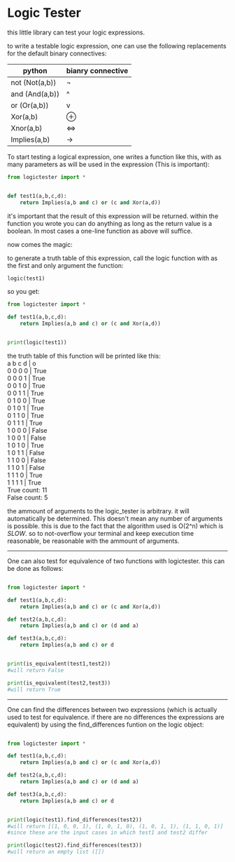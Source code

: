 
# Logic Tester

this little library can test your logic expressions.

to write a testable logic expression, one can use the following replacements for the default binary connectives:

| python | bianry connective | 
| --- | --- |
| not	(Not(a,b))	| 		¬				|
| and	(And(a,b))	| 		^				|
| or 	(Or(a,b))	| 		v 				|
| Xor(a,b)			| 		⊕ 				|
| Xnor(a,b)			| 		⇔				|
| Implies(a,b)		| 		->				|

To start testing a logical expression, one writes a function like this, with as many parameters as will be used in the expression (This is important):

```python
from logictester import *


def test1(a,b,c,d):
	return Implies(a,b and c) or (c and Xor(a,d))

```

it's important that the result of this expression will be returned. within the function you wrote you can do anything as long as the return value is a boolean. In most cases a one-line function as above will suffice.

now comes the magic:

to generate a truth table of this expression, call the logic function with as the first and only argument the function:
```python
logic(test1)
```

so you get:
 
```python
from logictester import *

def test1(a,b,c,d):
	return Implies(a,b and c) or (c and Xor(a,d))


print(logic(test1))
```

the truth table of this function will be printed like this:    
a b c d | o  
0 0 0 0 | True  
0 0 0 1 | True  
0 0 1 0 | True  
0 0 1 1 | True  
0 1 0 0 | True  
0 1 0 1 | True  
0 1 1 0 | True  
0 1 1 1 | True  
1 0 0 0 | False  
1 0 0 1 | False  
1 0 1 0 | True  
1 0 1 1 | False  
1 1 0 0 | False  
1 1 0 1 | False  
1 1 1 0 | True  
1 1 1 1 | True  
True count:  11  
False count:  5  

the ammount of arguments to the logic_tester is arbitrary. it will automatically be determined. This doesn't mean any number of arguments is possible. this is due to the fact that the algorithm used is O(2^n) which is *SLOW*. so to not-overflow your terminal and keep execution time reasonable, be reasonable with the ammount of arguments.

---

One can also test for equivalence of two functions with logictester. this can be done as follows: 

```python

from logictester import *

def test1(a,b,c,d):
	return Implies(a,b and c) or (c and Xor(a,d))

def test2(a,b,c,d):
	return Implies(a,b and c) or (d and a)

def test3(a,b,c,d):
	return Implies(a,b and c) or d


print(is_equivalent(test1,test2)) 	
#will return False

print(is_equivalent(test2,test3))
#will return True
```

---

One can find the differences between two expressions (which is actually used to test for equivalence. if there are no differences the expressions are equivalent) by using the find_differences funtion on the logic object:


```python

from logictester import *

def test1(a,b,c,d):
	return Implies(a,b and c) or (c and Xor(a,d))

def test2(a,b,c,d):
	return Implies(a,b and c) or (d and a)

def test3(a,b,c,d):
	return Implies(a,b and c) or d


print(logic(test1).find_differences(test2)) 	
#will return [(1, 0, 0, 1), (1, 0, 1, 0), (1, 0, 1, 1), (1, 1, 0, 1)]
#since these are the input cases in which test1 and test2 differ

print(logic(test2).find_differences(test3))
#will return an empty list ([])
```

